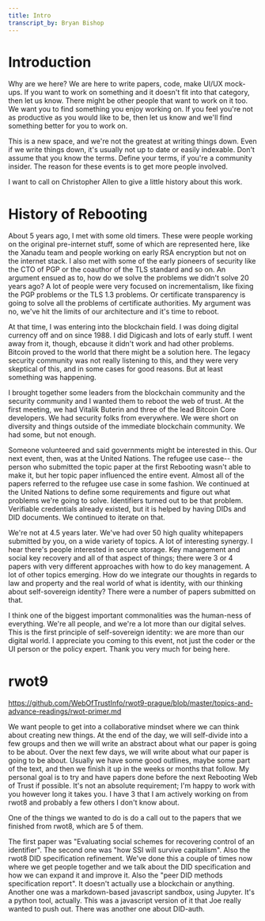 ```yaml
---
title: Intro
transcript_by: Bryan Bishop
---
```

# Introduction

Why are we here? We are here to write papers, code, make UI/UX mock-ups. If you want to work on something and it doesn't fit into that category, then let us know. There might be other people that want to work on it too. We want you to find something you enjoy working on. If you feel you're not as productive as you would like to be, then let us know and we'll find something better for you to work on.

This is a new space, and we're not the greatest at writing things down. Even if we write things down, it's usually not up to date or easily indexable. Don't assume that you know the terms. Define your terms, if you're a community insider. The reason for these events is to get more people involved.

I want to call on Christopher Allen to give a little history about this work.

# History of Rebooting

About 5 years ago, I met with some old timers. These were people working on the original pre-internet stuff, some of which are represented here, like the Xanadu team and people working on early RSA encryption but not on the internet stack. I also met with some of the early pioneers of security like the CTO of PGP or the coauthor of the TLS standard and so on. An argument ensued as to, how do we solve the problems we didn't solve 20 years ago? A lot of people were very focused on incrementalism, like fixing the PGP problems or the TLS 1.3 problems. Or certificate transparency is going to solve all the problems of certificate authorities. My argument was no, we've hit the limits of our architecture and it's time to reboot.

At that time, I was entering into the blockchain field. I was doing digital currency off and on since 1988. I did Digicash and lots of early stuff. I went away from it, though, ebcause it didn't work and had other problems. Bitcoin proved to the world that there might be a solution here. The legacy security community was not really listening to this, and they were very skeptical of this, and in some cases for good reasons. But at least something was happening.

I brought together some leaders from the blockchain community and the security community and I wanted them to reboot the web of trust. At the first meeting, we had Vitalik Buterin and three of the lead Bitcoin Core developers. We had security folks from everywhere. We were short on diversity and things outside of the immediate blockchain community. We had some, but not enough.

Someone volunteered and said governments might be interested in this. Our next event, then, was at the United Nations. The refugee use case-- the person who submitted the topic paper at the first Rebooting wasn't able to make it, but her topic paper influenced the entire event. Almost all of the papers referred to the refugee use case in some fashion. We continued at the United Nations to define some requirements and figure out what problems we're going to solve. Identifiers turned out to be that problem. Verifiable credentials already existed, but it is helped by having DIDs and DID documents. We continued to iterate on that.

We're not at 4.5 years later. We've had over 50 high quality whitepapers submitted by you, on a wide variety of topics. A lot of interesting synergy. I hear there's people interested in secure storage. Key management and social key recovery and all of that aspect of things; there were 3 or 4 papers with very different approaches with how to do key management. A lot of other topics emerging. How do we integrate our thoughts in regards to law and property and the real world of what is identity, with our thinking about self-sovereign identity? There were a number of papers submitted on that.

I think one of the biggest important commonalities was the human-ness of everything. We're all people, and we're a lot more than our digital selves. This is the first principle of self-sovereign identity: we are more than our digital world. I appreciate you coming to this event, not just the coder or the UI person or the policy expert. Thank you very much for being here.

# rwot9

<https://github.com/WebOfTrustInfo/rwot9-prague/blob/master/topics-and-advance-readings/rwot-primer.md>

We want people to get into a collaborative mindset where we can think about creating new things. At the end of the day, we will self-divide into a few groups and then we will write an abstract about what our paper is going to be about. Over the next few days, we will write about what our paper is going to be about. Usually we have some good outlines, maybe some part of the text, and then we finish it up in the weeks or months that follow. My personal goal is to try and have papers done before the next Rebooting Web of Trust if possible. It's not an absolute requirement; I'm happy to work with you however long it takes you. I have 3 that I am actively working on from rwot8 and probably a few others I don't know about.

One of the things we wanted to do is do a call out to the papers that we finished from rwot8, which are 5 of them.

The first paper was "Evaluating social schemes for recovering control of an identifier". The second one was "how SSI will survive capitalism". Also the rwot8 DID specification refinement. We've done this a couple of times now where we get people together and we talk about the DID specification and how we can expand it and improve it. Also the "peer DID methods specification report". It doesn't actually use a blockchain or anything. Another one was a markdown-based javascript sandbox, using Jupyter. It's a python tool, actually. This was a javascript version of it that Joe really wanted to push out. There was another one about DID-auth.



